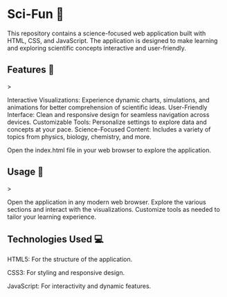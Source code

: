 <h1>Sci-Fun 🌌</h1>

This repository contains a science-focused web application built with HTML, CSS, and JavaScript. The application is designed to make learning and exploring scientific concepts interactive and user-friendly.

<h2>Features 🚀</h2>>

Interactive Visualizations: Experience dynamic charts, simulations, and animations for better comprehension of scientific ideas.
User-Friendly Interface: Clean and responsive design for seamless navigation across devices.
Customizable Tools: Personalize settings to explore data and concepts at your pace.
Science-Focused Content: Includes a variety of topics from physics, biology, chemistry, and more.

Open the index.html file in your web browser to explore the application.

<h2>Usage 📖</h2>>

Open the application in any modern web browser.
Explore the various sections and interact with the visualizations.
Customize tools as needed to tailor your learning experience.

<h2>Technologies Used 💻</h2>

HTML5: For the structure of the application.

CSS3: For styling and responsive design.

JavaScript: For interactivity and dynamic features.
